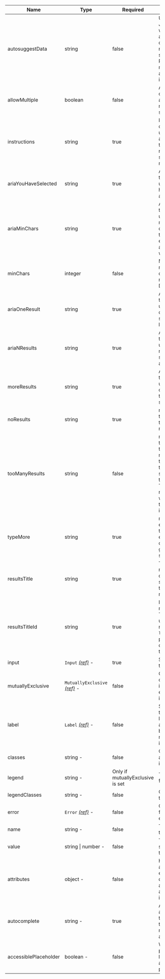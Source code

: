 | Name                  | Type                                                            | Required                         | Description                                                                                                                                                  |
| --------------------- | --------------------------------------------------------------- | -------------------------------- | ------------------------------------------------------------------------------------------------------------------------------------------------------------ |
| autosuggestData       | string                                                          | false                            | URL of the JSON file with the autosuggest data that needs to be searched. Required if not using the address index api                                        |
| allowMultiple         | boolean                                                         | false                            | Allows the component to accept multiple selections                                                                                                           |
| instructions          | string                                                          | true                             | Instructions on how to use the autosuggest that will be read out by screen readers                                                                           |
| ariaYouHaveSelected   | string                                                          | true                             | Aria message to tell the user that they have selected an answer                                                                                              |
| ariaMinChars          | string                                                          | true                             | Aria message to tell the user how many characters they need to enter before autosuggest will start                                                           |
| minChars              | integer                                                         | false                            | Minimum number of characters to run a query. Default is 3                                                                                                    |
| ariaOneResult         | string                                                          | true                             | Aria message to tell the user there is only one suggestion left                                                                                              |
| ariaNResults          | string                                                          | true                             | Aria message to tell the user how many suggestions are left                                                                                                  |
| moreResults           | string                                                          | true                             | Aria message to tell the user to continue to type to refine suggestions                                                                                      |
| noResults             | string                                                          | true                             | message to tell the user there are no results                                                                                                                |
| tooManyResults        | string                                                          | false                            | message to tell the user there are too many results to display and the user should refine the search. This is only required when using the address index api |
| typeMore              | string                                                          | true                             | message to encourage the user to enter more characters to get suggestions                                                                                    |
| resultsTitle          | string                                                          | true                             | Title of results to be displayed on screen at the top of the results                                                                                         |
| resultsTitleId        | string                                                          | true                             | ID for the results title. The ID is used in the results `aria-labelledby` to provide context for the results                                                 |
| input                 | `Input` [_(ref)_](/components/input) -                          | true                             | Settings for the input                                                                                                                                       |
| mutuallyExclusive     | `MutuallyExclusive` [_(ref)_](/components/mutually-exclusive) - | false                            | Configuration object if this is a mutually exclusive input                                                                                                   |
| label                 | `Label` [_(ref)_](/components/label) -                          | false                            | Settings for the input label. `for` will automatically be set to match the input id                                                                          |
| classes               | string -                                                        | false                            | Classes to add to the input.                                                                                                                                 |
| legend                | string -                                                        | Only if mutuallyExclusive is set | Text content for the legend                                                                                                                                  |
| legendClasses         | string -                                                        | false                            | Classes for the legend                                                                                                                                       |
| error                 | `Error` [_(ref)_](/components/error) -                          | false                            | Configuration for validation errors                                                                                                                          |
| name                  | string -                                                        | false                            | The name of the input                                                                                                                                        |
| value                 | string &#124; number -                                          | false                            | The value to set the input to                                                                                                                                |
| attributes            | object -                                                        | false                            | HTML attributes (for example, data attributes) to add to the input                                                                                           |
| autocomplete          | string -                                                        | true                             | Autocomplete attribute used to override the browsers native autocomplete                                                                                     |
| accessiblePlaceholder | boolean -                                                       | false                            | Will add the provided label as an accessible placeholder                                                                                                     |
